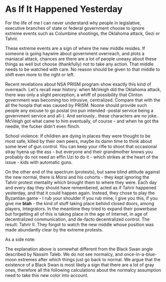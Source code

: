 # As If It Happened Yesterday

For the life of me I can never understand why people in legislative, executive branches of state or federal government choose to ignore extreme events such as Columbine shootings, the Oklahoma attack, Gezi or Tahrir.

These extreme events are a sign of where the new middle resides. If someone is going haywire about government overreach, and plots a maniacal attack, chances are there are a lot of people uneasy about these things as well but choose (thankfully) not to take any action. That middle needs to be watched with care. No reason should be given to that middle to shift even more to the right or left.

Recent revelations about NSA PRISM program show exactly this kind of overreach. Let's recall near history: when McVeigh did the Oklahoma attack, there was only a slight perception, a whiff of possibility that Clinton government was becoming too intrusive, centralized. Compare that with the all the hoopla that was caused by PRISM. Noone should provide such people any excuse to go postal (no pun intended -postal service being a government service and all-). And seriously.. these characters are no joke.. McVeigh got what came to him eventually, of course - and when he got the needle, the fucker didn't even flinch.

School violence: If children are dying in places they were thought to be most safe, killed by their own peers, maybe its damn time to think about some level of gun control. You can keep your rifle to shoot that occasional stray hyena up the ass - but everyone and their grandmother knows you probably do not need an effin Uzi to do it - which strikes at the heart of the issue - kids with automatic guns.

On the other end of the spectrum (protests), but same blind attitude against the new normal, there is Morsi and his cohorts - they kept ignoring the Tahrir protest mentality which brought them to where they were. Each day and every day they should have remembered, acted as if Tahrir happened yesterday, and that it could happen again. Instead, they chose to play the Byzantian game - I rub your shoulder if you rub mine, I give you this, if you give me __blah__ - the kind of stuff taking place behind closed doors, among players, Integrators. In the meantime they tried to expand their powerbase  but forgetting all of this is taking place in the age of Internet, in age of decentralized communication, and de-facto decentralized control. The result: Tahrir II. They forgot to watch the new middle whose position was made abundantly clear by the extreme protests.

As a side note:

The explanation above is somewhat different from the Black Swan angle described by Nassim Taleb. We do not see normalcy, and once-in-a-blue-moon extremes after which things just go back to normal. We argue that the existence of a Black Swan is most likely a sign that there are a lot of gray ones, therefore all the following calculations about the normalcy assumption need to take this new color into account.

